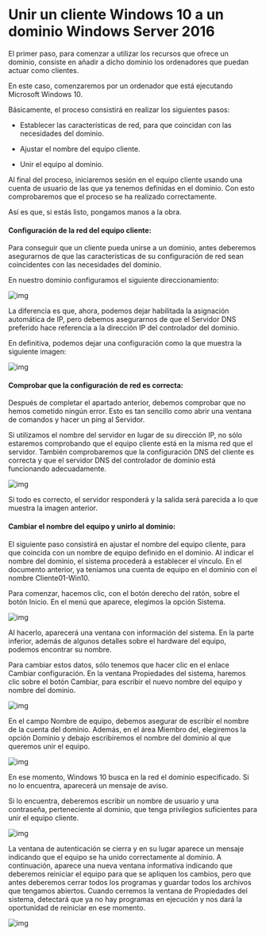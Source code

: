 # Unir un cliente Windows 10 a un dominio Windows Server 2016

El primer paso, para comenzar a utilizar los recursos que ofrece un dominio, consiste en añadir a dicho dominio los ordenadores que puedan actuar como clientes.

En este caso, comenzaremos por un ordenador que está ejecutando Microsoft Windows 10.

Básicamente, el proceso consistirá en realizar los siguientes pasos:

- Establecer las características de red, para que coincidan con las necesidades del dominio.

- Ajustar el nombre del equipo cliente.

- Unir el equipo al dominio.

Al final del proceso, iniciaremos sesión en el equipo cliente usando una cuenta de usuario de las que ya tenemos definidas en el dominio. Con esto comprobaremos que el proceso se ha realizado correctamente.

Así es que, si estás listo, pongamos manos a la obra.

#### Configuración de la red del equipo cliente:

Para conseguir que un cliente pueda unirse a un dominio, antes deberemos asegurarnos de que las características de su configuración de red sean coincidentes con las necesidades del dominio. 

En nuestro dominio configuramos el siguiente direccionamiento:

![img](https://github.com/smxrlxp/dominios.html/blob/master/assets/admin_acceso_dom/a/a01.jpg)

La diferencia es que, ahora, podemos dejar habilitada la asignación automática de IP, pero debemos asegurarnos de que el Servidor DNS preferido hace referencia a la dirección IP del controlador del dominio.

En definitiva, podemos dejar una configuración como la que muestra la siguiente imagen:

![img](https://github.com/smxrlxp/dominios.html/blob/master/assets/admin_acceso_dom/a/a02.jpg)

#### Comprobar que la configuración de red es correcta:

Después de completar el apartado anterior, debemos comprobar que no hemos cometido ningún error. Esto es tan sencillo como abrir una ventana de comandos y hacer un ping al Servidor.

Si utilizamos el nombre del servidor en lugar de su dirección IP, no sólo estaremos comprobando que el equipo cliente está en la misma red que el servidor. También comprobaremos que la configuración DNS del cliente es correcta y que el servidor DNS del controlador de dominio está funcionando adecuadamente.

![img](https://github.com/smxrlxp/dominios.html/blob/master/assets/admin_acceso_dom/a/a03.jpg)

Si todo es correcto, el servidor responderá y la salida será parecida a lo que muestra la imagen anterior.

#### Cambiar el nombre del equipo y unirlo al dominio:

El siguiente paso consistirá en ajustar el nombre del equipo cliente, para que coincida con un nombre de equipo definido en el dominio. Al indicar el nombre del dominio, el sistema procederá a establecer el vínculo. En el documento anterior, ya teníamos una cuenta de equipo en el dominio con el nombre Cliente01-Win10.

Para comenzar, hacemos clic, con el botón derecho del ratón, sobre el botón Inicio. En el menú que aparece, elegimos la opción Sistema.

![img](https://github.com/smxrlxp/dominios.html/blob/master/assets/admin_acceso_dom/a/a04.jpg)

Al hacerlo, aparecerá una ventana con información del sistema. En la parte inferior, además de algunos detalles sobre el hardware del equipo, podemos encontrar su nombre. 

Para cambiar estos datos, sólo tenemos que hacer clic en el enlace Cambiar configuración. En la ventana Propiedades del sistema, haremos clic sobre el botón Cambiar, para escribir el nuevo nombre del equipo y nombre del dominio.

![img](https://github.com/smxrlxp/dominios.html/blob/master/assets/admin_acceso_dom/a/a05.jpg)

En el campo Nombre de equipo, debemos asegurar de escribir el nombre de la cuenta del dominio. Además, en el área Miembro del, elegiremos la opción Dominio y debajo escribiremos el nombre del dominio al que queremos unir el equipo.

![img](https://github.com/smxrlxp/dominios.html/blob/master/assets/admin_acceso_dom/a/a06.jpg)

En ese momento, Windows 10 busca en la red el dominio especificado. Si no lo encuentra, aparecerá un mensaje de aviso.

Si lo encuentra, deberemos escribir un nombre de usuario y una contraseña, perteneciente al dominio, que tenga privilegios suficientes para unir el equipo cliente.

![img](https://github.com/smxrlxp/dominios.html/blob/master/assets/admin_acceso_dom/a/a07.jpg)

La ventana de autenticación se cierra y en su lugar aparece un mensaje indicando que el equipo se ha unido correctamente al dominio. A continuación, aparece una nueva ventana informativa indicando que deberemos reiniciar el equipo para que se apliquen los cambios, pero que antes deberemos cerrar todos los programas y guardar todos los archivos que tengamos abiertos. Cuando cerremos la ventana de Propiedades del sistema, detectará que ya no hay programas en ejecución y nos dará la oportunidad de reiniciar en ese momento.

![img](https://github.com/smxrlxp/dominios.html/blob/master/assets/admin_acceso_dom/a/a08.jpg)
